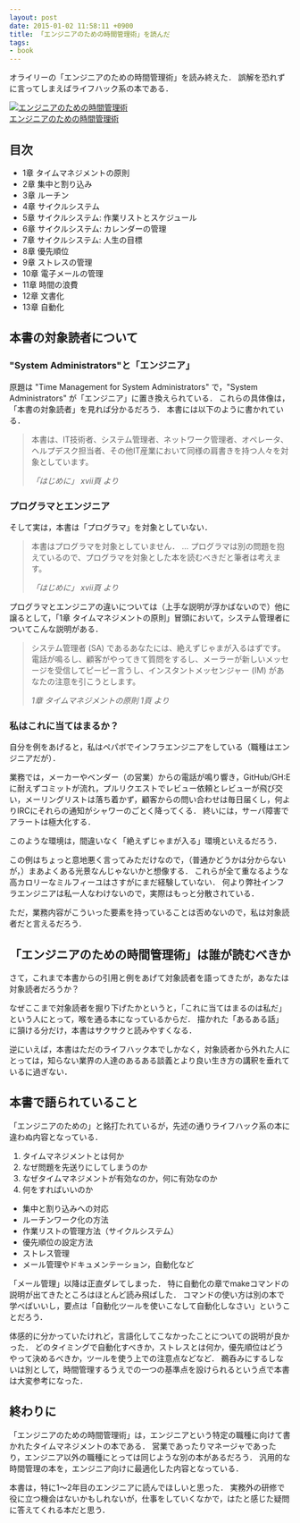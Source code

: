 ```yaml
---
layout: post
date: 2015-01-02 11:58:11 +0900
title: 「エンジニアのための時間管理術」を読んだ
tags:
- book
---
```

オライリーの「エンジニアのための時間管理術」を読み終えた．
誤解を恐れずに言ってしまえばライフハック系の本である．

[![エンジニアのための時間管理術](http://ecx.images-amazon.com/images/I/51jWtxU0sAL.jrg)](http://www.amazon.co.jp/exec/obidos/ASIN/4873113075/hifumiass-22/ref=nosim/)  
[エンジニアのための時間管理術](http://www.amazon.co.jp/exec/obidos/ASIN/4873113075/hifumiass-22/ref=nosim/)

## 目次

- 1章 タイムマネジメントの原則
- 2章 集中と割り込み
- 3章 ルーチン
- 4章 サイクルシステム
- 5章 サイクルシステム: 作業リストとスケジュール
- 6章 サイクルシステム: カレンダーの管理
- 7章 サイクルシステム: 人生の目標
- 8章 優先順位
- 9章 ストレスの管理
- 10章 電子メールの管理
- 11章 時間の浪費
- 12章 文書化
- 13章 自動化

## 本書の対象読者について

### "System Administrators"と「エンジニア」

原題は "Time Management for System Administrators" で，"System Administrators" が「エンジニア」に置き換えられている．
これらの具体像は，「本書の対象読者」を見れば分かるだろう．
本書には以下のように書かれている．

> 本書は、IT技術者、システム管理者、ネットワーク管理者、オペレータ、ヘルプデスク担当者、その他IT産業において同様の肩書きを持つ人々を対象としています。
> 
> *「はじめに」 xvii頁 より*

### プログラマとエンジニア

そして実は，本書は「プログラマ」を対象としていない．

> 本書はプログラマを対象としていません．
> ...
> プログラマは別の問題を抱えているので、プログラマを対象とした本を読むべきだと筆者は考えます。
> 
> *「はじめに」 xvii頁 より*

プログラマとエンジニアの違いについては（上手な説明が浮かばないので）他に譲るとして，「1章 タイムマネジメントの原則」冒頭において，システム管理者についてこんな説明がある．

> システム管理者 (SA) であるあなたには、絶えずじゃまが入るはずです。電話が鳴るし、顧客がやってきて質問をするし、メーラーが新しいメッセージを受信してピーピー言うし、インスタントメッセンジャー (IM) があなたの注意を引こうとします。
> 
> *1章 タイムマネジメントの原則 1頁 より*

### 私はこれに当てはまるか？

自分を例をあげると，私はペパボでインフラエンジニアをしている（職種はエンジニアだが）．

業務では，メーカーやベンダー（の営業）からの電話が鳴り響き，GitHub/GH:E に耐えずコミットが流れ，プルリクエストでレビュー依頼とレビューが飛び交い，メーリングリストは落ち着かず，顧客からの問い合わせは毎日届くし，何よりIRCにそれらの通知がシャワーのごとく降ってくる．
終いには，サーバ障害でアラートは極大化する．

このような環境は，間違いなく「絶えずじゃまが入る」環境といえるだろう．

この例はちょっと意地悪く言ってみただけなので，（普通かどうかは分からないが，）まあよくある光景なんじゃないかと想像する．
これらが全て重なるような高カロリーなミルフィーユはさすがにまだ経験していない．
何より弊社インフラエンジニアは私一人なわけないので，実際はもっと分散されている．

ただ，業務内容がこういった要素を持っていることは否めないので，私は対象読者だと言えるだろう．

## 「エンジニアのための時間管理術」は誰が読むべきか

さて，これまで本書からの引用と例をあげて対象読者を語ってきたが，あなたは対象読者だろうか？

なぜここまで対象読者を掘り下げたかというと，「これに当てはまるのは私だ」という人にとって，喉を通る本になっているからだ．
描かれた「あるある話」に頷ける分だけ，本書はサクサクと読みやすくなる．

逆にいえば，本書はただのライフハック本でしかなく，対象読者から外れた人にとっては，知らない業界の人達のあるある談義とより良い生き方の講釈を垂れているに過ぎない．

## 本書で語られていること

「エンジニアのための」と銘打たれているが，先述の通りライフハック系の本に違わぬ内容となっている．

1. タイムマネジメントとは何か
1. なぜ問題を先送りにしてしまうのか
1. なぜタイムマネジメントが有効なのか，何に有効なのか
1. 何をすればいいのか
  - 集中と割り込みへの対応
  - ルーチンワーク化の方法
  - 作業リストの管理方法（サイクルシステム）
  - 優先順位の設定方法
  - ストレス管理
  - メール管理やドキュメンテーション，自動化など

「メール管理」以降は正直ダレてしまった．
特に自動化の章でmakeコマンドの説明が出てきたところはほとんど読み飛ばした．
コマンドの使い方は別の本で学べばいいし，要点は「自動化ツールを使いこなして自動化しなさい」ということだろう．

体感的に分かっていたけれど，言語化してこなかったことについての説明が良かった．
どのタイミングで自動化すべきか，ストレスとは何か，優先順位はどうやって決めるべきか，ツールを使う上での注意点などなど．
鵜呑みにするしないは別として，時間管理するうえでの一つの基準点を設けられるという点で本書は大変参考になった．

## 終わりに

「エンジニアのための時間管理術」は，エンジニアという特定の職種に向けて書かれたタイムマネジメントの本である．
営業であったりマネージャであったり，エンジニア以外の職種にとっては同じような別の本があるだろう．
汎用的な時間管理の本を，エンジニア向けに最適化した内容となっている．

本書は，特に1〜2年目のエンジニアに読んでほしいと思った．
実務外の研修で役に立つ機会はないかもしれないが，仕事をしていくなかで，はたと感じた疑問に答えてくれる本だと思う．
